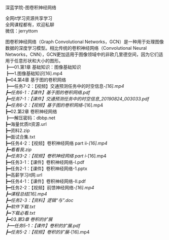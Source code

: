 深蓝学院-图卷积神经网络

全网it学习资源共享学习<br>全网课程都有，欢迎私聊<br>微信：jerryttom<br>

图卷积神经网络（Graph Convolutional Networks，GCN）是一种用于处理图像数据的深度学习模型。相比传统的卷积神经网络（Convolutional Neural Networks，CNN），GCN更加适用于图像领域中的非欧几里德空间，因为它们适用于任意形状和大小的图形。<br> ┣━01.第1章 基础知识：图像基础知识<br> ┣━1.图像基础知识[16].mp4<br> ┣━04.第4章 基于图的卷积网络<br> ┣━任务7-2：【视频】交通预测任务中的时空信息-_[16].mp4<br> ┣━任务6-1：【课件】基于图的卷积网络.pdf<br> ┣━任务7-1：【课件】交通预测任务中的时空信息_20190824_003033.pdf<br> ┣━任务6-2：【视频】基于图的卷积网络-_[16].mp4<br> ┣━02.第2章 卷积神经网络<br> ┣━解压密码：dbbp.net<br> ┣━海量优质it资源.url<br> ┣━资料2.zip<br> ┣━面试合集.txt<br> ┣━任务4-2：【视频】卷积神经网络 part ii-_[16].mp4<br> ┣━看看我.zip<br> ┣━任务3-2：【视频】卷积神经网络 part i-_[16].mp4<br> ┣━任务3-1：【课件】卷积神经网络-I.pdf<br> ┣━任务2-1：【课件】卷积神经网络-1.pptx<br> ┣━高薪学习it网.url<br> ┣━任务4-1：【课件】卷积神经网络-II.pdf<br> ┣━任务2-2：【视频】前馈神经网络-_[16].mp4<br> ┣━课程总结[16].mp4<br> ┣━任务2-3：【资料】逻辑“与”.doc<br> ┣━软件下载.txt<br> ┣━下载必看.txt<br> ┣━03.第3章 卷积的扩展<br> ┣━任务5-1：【课件】卷积的扩展.pdf<br> ┣━任务5-2：【视频】卷积的扩展-_[16].mp4